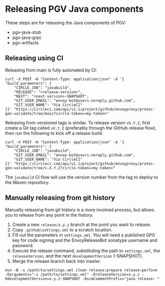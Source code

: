 # Releasing PGV Java components

These steps are for releasing the Java components of PGV:
- pgv-java-stub
- pgv-java-grpc
- pgv-artifacts

## Releasing using CI

Releasing from main is fully automated by CI:
```
curl -X POST -H "Content-Type: application/json" -d '{
"build_parameters": {
    "CIRCLE_JOB": "javabuild", 
    "RELEASE": "<release-version>",
    "NEXT": "<next-version>-SNAPSHOT",
    "GIT_USER_EMAIL": "envoy-bot@users.noreply.github.com",
    "GIT_USER_NAME": "Via CircleCI"
}}' "https://circleci.com/api/v1.1/project/github/envoyproxy/protoc-gen-validate/tree/main?circle-token=<my-token>"
```

Releasing from versioned tags is similar. To release version `vX.Y.Z`, first
create a Git tag called `vX.Y.Z` (preferably through the GitHub release flow),
then run the following to kick off a release build:
```
curl -X POST -H "Content-Type: application/json" -d '{
"build_parameters": {
    "CIRCLE_JOB": "javabuild",
    "GIT_USER_EMAIL": "envoy-bot@users.noreply.github.com",
    "GIT_USER_NAME": "Via CircleCI"
}}' "https://circleci.com/api/v1.1/project/github/envoyproxy/protoc-gen-validate/tree/v.X.Y.Z?circle-token=<my-token>"
```

The `javabuild` CI flow will use the version number from the tag to deploy to
the Maven repository.

## Manually releasing from git history

Manually releasing from git history is a more involved process, but allows you
to release from any point in the history.

1. Create a new `release/x.y.z` branch at the point you want to release.
1. Copy `.github\settings.xml` to a scratch location.
1. Fill out the parameters in `settings.xml`. You will need a published GPG key
   for code signing and the EnvoyReleaseBot sonatype username and password.
1. Execute the release command, substituting the path to `settings.xml`, the
   `releaseVersion`, and the next `developmentVersion` (-SNAPSHOT).
1. Merge the release branch back into master.

```
mvn -B -s /path/to/settings.xml clean release:prepare release:perform -Darguments="-s /path/to/settings.xml" -DreleaseVersion=x.y.z -DdevelopmentVersion=x.y.z-SNAPSHOT -DscmCommentPrefix="java release: "
```
